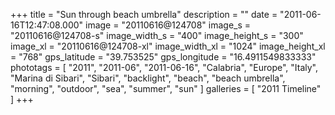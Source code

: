 +++
title = "Sun through beach umbrella"
description = ""
date = "2011-06-16T12:47:08.000"
image = "20110616@124708"
image_s = "20110616@124708-s"
image_width_s = "400"
image_height_s = "300"
image_xl = "20110616@124708-xl"
image_width_xl = "1024"
image_height_xl = "768"
gps_latitude = "39.753525"
gps_longitude = "16.4911549833333"
phototags = [ "2011", "2011-06", "2011-06-16", "Calabria", "Europe", "Italy", "Marina di Sibari", "Sibari", "backlight", "beach", "beach umbrella", "morning", "outdoor", "sea", "summer", "sun" ]
galleries = [ "2011 Timeline" ]
+++
